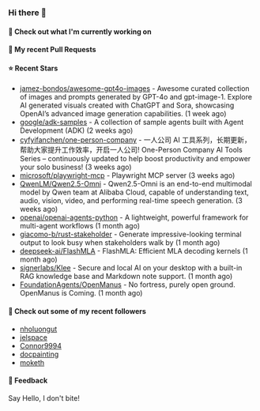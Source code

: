 ### Hi there 👋

#### 👷 Check out what I'm currently working on

#### 🔨 My recent Pull Requests


#### ⭐ Recent Stars

- [jamez-bondos/awesome-gpt4o-images](https://github.com/jamez-bondos/awesome-gpt4o-images) - Awesome curated collection of images and prompts generated by GPT-4o and gpt-image-1. Explore AI generated visuals created with ChatGPT and Sora, showcasing OpenAI’s advanced image generation capabilities. (1 week ago)
- [google/adk-samples](https://github.com/google/adk-samples) - A collection of sample agents built with Agent Development (ADK)  (2 weeks ago)
- [cyfyifanchen/one-person-company](https://github.com/cyfyifanchen/one-person-company) - 一人公司 AI 工具系列，长期更新，帮助大家提升工作效率，开启一人公司! One-Person Company AI Tools Series – continuously updated to help boost productivity and empower your solo business!  (3 weeks ago)
- [microsoft/playwright-mcp](https://github.com/microsoft/playwright-mcp) - Playwright MCP server (3 weeks ago)
- [QwenLM/Qwen2.5-Omni](https://github.com/QwenLM/Qwen2.5-Omni) - Qwen2.5-Omni is an end-to-end multimodal model by Qwen team at Alibaba Cloud, capable of understanding text, audio, vision, video, and performing real-time speech generation. (3 weeks ago)
- [openai/openai-agents-python](https://github.com/openai/openai-agents-python) - A lightweight, powerful framework for multi-agent workflows (1 month ago)
- [giacomo-b/rust-stakeholder](https://github.com/giacomo-b/rust-stakeholder) - Generate impressive-looking terminal output to look busy when stakeholders walk by (1 month ago)
- [deepseek-ai/FlashMLA](https://github.com/deepseek-ai/FlashMLA) - FlashMLA: Efficient MLA decoding kernels (1 month ago)
- [signerlabs/Klee](https://github.com/signerlabs/Klee) - Secure and local AI on your desktop with a built-in RAG knowledge base and Markdown note support. (1 month ago)
- [FoundationAgents/OpenManus](https://github.com/FoundationAgents/OpenManus) - No fortress, purely open ground.  OpenManus is Coming. (1 month ago)

#### 👯 Check out some of my recent followers

- [nholuongut](https://github.com/nholuongut)
- [jelspace](https://github.com/jelspace)
- [Connor9994](https://github.com/Connor9994)
- [docpainting](https://github.com/docpainting)
- [moketh](https://github.com/moketh)

#### 💬 Feedback

Say Hello, I don't bite!